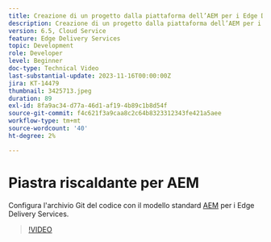 ```yaml
---
title: Creazione di un progetto dalla piattaforma dell’AEM per i Edge Delivery Services
description: Creazione di un progetto dalla piattaforma dell’AEM per i Edge Delivery Services
version: 6.5, Cloud Service
feature: Edge Delivery Services
topic: Development
role: Developer
level: Beginner
doc-type: Technical Video
last-substantial-update: 2023-11-16T00:00:00Z
jira: KT-14479
thumbnail: 3425713.jpeg
duration: 89
exl-id: 8fa9ac34-d77a-46d1-af19-4b89c1b8d54f
source-git-commit: f4c621f3a9caa8c2c64b8323312343fe421a5aee
workflow-type: tm+mt
source-wordcount: '40'
ht-degree: 2%

---
```


# Piastra riscaldante per AEM

Configura l&#39;archivio Git del codice con il modello standard [AEM](https://github.com/adobe/aem-boilerplate) per i Edge Delivery Services.

>[!VIDEO](https://video.tv.adobe.com/v/3425713/?learn=on)
